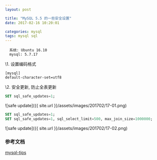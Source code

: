 ```yaml
---
layout: post

title: "MySQL 5.5 的一些安全设置"
date: 2017-02-16 10:20:01

categories: mysql
tags: mysql sql
---
```


```
  系统: Ubuntu 16.10
  mysql: 5.7.17
```
\1. 设置编码格式

```
[mysql]
default-character-set=utf8
```

\2. 安全更新, 防止全表更新
```sql
SET sql_safe_updates=1;
```

![safe update]({{ site.url }}/assets/images/201702/17-01.png)

```sql
SET sql_safe_updates=1;
SET sql_safe_updates=1, sql_select_limit=500, max_join_size=1000000;
```

![safe update]({{ site.url }}/assets/images/201702/17-02.png)

### 参考文档 ###

[mysql-tips](https://dev.mysql.com/doc/refman/5.7/en/mysql-tips.html)
